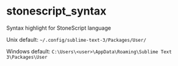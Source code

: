 # stonescript_syntax
Syntax highlight for StoneScript language

Unix default:
`~/.config/sublime-text-3/Packages/User/`

Windows default:
`C:\Users\<user>\AppData\Roaming\Sublime Text 3\Packages\User`
